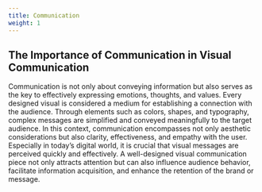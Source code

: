 ```yaml
---
title: Communication
weight: 1
---
```

## The Importance of Communication in Visual Communication

Communication is not only about conveying information but also serves as the key to effectively expressing emotions, thoughts, and values. Every designed visual is considered a medium for establishing a connection with the audience. Through elements such as colors, shapes, and typography, complex messages are simplified and conveyed meaningfully to the target audience. In this context, communication encompasses not only aesthetic considerations but also clarity, effectiveness, and empathy with the user. Especially in today’s digital world, it is crucial that visual messages are perceived quickly and effectively. A well-designed visual communication piece not only attracts attention but can also influence audience behavior, facilitate information acquisition, and enhance the retention of the brand or message.
